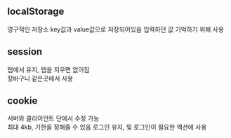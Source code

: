 ## localStorage
영구적인 저장소 key값과 value값으로 저장되어있음
입력하던 값 기억하기 위해 사용   

## session
탭에서 유지, 탭을 지우면 없어짐   
장바구니 같은곳에서 사용   

## cookie
서버와 클라이언트 단에서 수정 가능   
최대 4kb, 기한을 정해줄 수 있음
로그인 유지, 및 로그인이 필요한 액션에 사용
